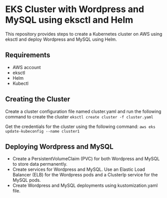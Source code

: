 # EKS Cluster with Wordpress and MySQL using eksctl and Helm
This repository provides steps to create a Kubernetes cluster on AWS using eksctl and deploy Wordpress and MySQL using Helm.

## Requirements
- AWS account
- eksctl
- Helm
- Kubectl

## Creating the Cluster
Create a cluster configuration file named cluster.yaml and run the following command to create the cluster
`eksctl create cluster -f cluster.yaml`

Get the credentials for the cluster using the following command:
`aws eks update-kubeconfig --name cluster1`

## Deploying Wordpress and MySQL
- Create a PersistentVolumeClaim (PVC) for both Wordpress and MySQL to store data permanently.
- Create services for Wordpress and MySQL. Use an Elastic Load Balancer (ELB) for the Wordpress pods and a ClusterIp service for the MySQL pods.
- Create Wordpress and MySQL deployments using kustomization.yaml file.
